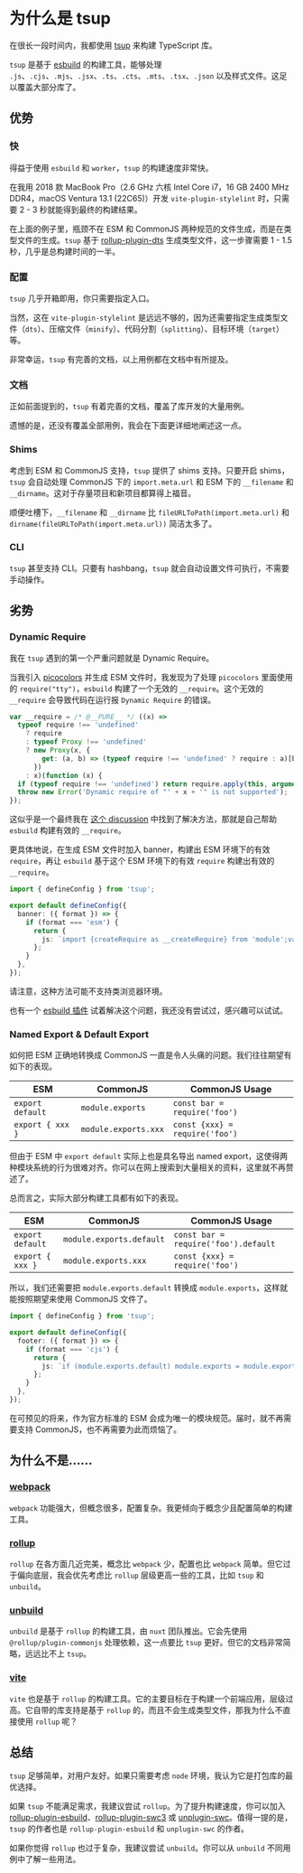 # 为什么是 tsup

在很长一段时间内，我都使用 [tsup](https://github.com/egoist/tsup) 来构建 TypeScript 库。

`tsup` 是基于 [esbuild](https://github.com/evanw/esbuild) 的构建工具，能够处理 `.js`、`.cjs`、`.mjs`、`.jsx`、`.ts`、`.cts`、`.mts`、`.tsx`、`.json` 以及样式文件。这足以覆盖大部分库了。

## 优势

### 快

得益于使用 `esbuild` 和 `worker`，`tsup` 的构建速度非常快。

在我用 2018 款 MacBook Pro（2.6 GHz 六核 Intel Core i7，16 GB 2400 MHz DDR4，macOS Ventura 13.1 (22C65)）开发 `vite-plugin-stylelint` 时，只需要 2 - 3 秒就能得到最终的构建结果。

在上面的例子里，瓶颈不在 ESM 和 CommonJS 两种规范的文件生成，而是在类型文件的生成。`tsup` 基于 [rollup-plugin-dts](https://github.com/Swatinem/rollup-plugin-dts) 生成类型文件，这一步骤需要 1 - 1.5 秒，几乎是总构建时间的一半。

### 配置

`tsup` 几乎开箱即用，你只需要指定入口。

当然，这在 `vite-plugin-stylelint` 是远远不够的，因为还需要指定生成类型文件（`dts`）、压缩文件（`minify`）、代码分割（`splitting`）、目标环境（`target`）等。

非常幸运，`tsup` 有完善的文档，以上用例都在文档中有所提及。

### 文档

正如前面提到的，`tsup` 有着完善的文档，覆盖了库开发的大量用例。

遗憾的是，还没有覆盖全部用例，我会在下面更详细地阐述这一点。

### Shims

考虑到 ESM 和 CommonJS 支持，`tsup` 提供了 shims 支持。只要开启 shims，`tsup` 会自动处理 CommonJS 下的 `import.meta.url` 和 ESM 下的 `__filename` 和 `__dirname`。这对于存量项目和新项目都算得上福音。

顺便吐槽下，`__filename` 和 `__dirname` 比 `fileURLToPath(import.meta.url)` 和 `dirname(fileURLToPath(import.meta.url))` 简洁太多了。

### CLI

`tsup` 甚至支持 CLI。只要有 hashbang，`tsup` 就会自动设置文件可执行，不需要手动操作。

## 劣势

### Dynamic Require

我在 `tsup` 遇到的第一个严重问题就是 Dynamic Require。

当我引入 [picocolors](https://github.com/alexeyraspopov/picocolors) 并生成 ESM 文件时，我发现为了处理 `picocolors` 里面使用的 `require("tty")`，`esbuild` 构建了一个无效的 `__require`。这个无效的 `__require` 会导致代码在运行报 `Dynamic Require` 的错误。

```javascript
var __require = /* @__PURE__ */ ((x) =>
  typeof require !== 'undefined'
    ? require
    : typeof Proxy !== 'undefined'
    ? new Proxy(x, {
        get: (a, b) => (typeof require !== 'undefined' ? require : a)[b],
      })
    : x)(function (x) {
  if (typeof require !== 'undefined') return require.apply(this, arguments);
  throw new Error('Dynamic require of "' + x + '" is not supported');
});
```

这似乎是一个最终我在 [这个 discussion](https://github.com/egoist/tsup/discussions/505) 中找到了解决方法，那就是自己帮助 `esbuild` 构建有效的 `__require`。

更具体地说，在生成 ESM 文件时加入 banner，构建出 ESM 环境下的有效 `require`，再让 `esbuild` 基于这个 ESM 环境下的有效 `require` 构建出有效的 `__require`。

```typescript
import { defineConfig } from 'tsup';

export default defineConfig({
  banner: ({ format }) => {
    if (format === 'esm') {
      return {
        js: `import {createRequire as __createRequire} from 'module';var require=__createRequire(import\.meta.url);`,
      };
    }
  },
});
```

请注意，这种方法可能不支持类浏览器环境。

也有一个 [esbuild 插件](https://github.com/hyrious/esbuild-plugin-commonjs) 试着解决这个问题，我还没有尝试过，感兴趣可以试试。

### Named Export & Default Export

如何把 ESM 正确地转换成 CommonJS 一直是令人头痛的问题。我们往往期望有如下的表现。

| ESM              | CommonJS             | CommonJS Usage                 |
| ---------------- | -------------------- | ------------------------------ |
| `export default` | `module.exports`     | `const bar = require('foo')`   |
| `export { xxx }` | `module.exports.xxx` | `const {xxx} = require('foo')` |

但由于 ESM 中 `export default` 实际上也是具名导出 named export，这使得两种模块系统的行为很难对齐。你可以在网上搜索到大量相关的资料，这里就不再赘述了。

总而言之，实际大部分构建工具都有如下的表现。

| ESM              | CommonJS                 | CommonJS Usage                       |
| ---------------- | ------------------------ | ------------------------------------ |
| `export default` | `module.exports.default` | `const bar = require('foo').default` |
| `export { xxx }` | `module.exports.xxx`     | `const {xxx} = require('foo')`       |

所以，我们还需要把 `module.exports.default` 转换成 `module.exports`，这样就能按照期望来使用 CommonJS 文件了。

```typescript
import { defineConfig } from 'tsup';

export default defineConfig({
  footer: ({ format }) => {
    if (format === 'cjs') {
      return {
        js: `if (module.exports.default) module.exports = module.exports.default;`,
      };
    }
  },
});
```

在可预见的将来，作为官方标准的 ESM 会成为唯一的模块规范。届时，就不再需要支持 CommonJS，也不再需要为此而烦恼了。

## 为什么不是……

### [webpack](https://webpack.js.org/)

`webpack` 功能强大，但概念很多，配置复杂。我更倾向于概念少且配置简单的构建工具。

### [rollup](https://rollupjs.org/)

`rollup` 在各方面几近完美，概念比 `webpack` 少，配置也比 `webpack` 简单。但它过于偏向底层，我会优先考虑比 `rollup` 层级更高一些的工具，比如 `tsup` 和 `unbuild`。

### [unbuild](https://github.com/unjs/unbuild)

`unbuild` 是基于 `rollup` 的构建工具，由 `nuxt` 团队推出。它会先使用 `@rollup/plugin-commonjs` 处理依赖，这一点要比 `tsup` 更好。但它的文档非常简略，远远比不上 `tsup`。

### [vite](https://cn.vitejs.dev/)

`vite` 也是基于 `rollup` 的构建工具。它的主要目标在于构建一个前端应用，层级过高。它自带的库支持是基于 `rollup` 的，而且不会生成类型文件，那我为什么不直接使用 `rollup` 呢？

## 总结

`tsup` 足够简单，对用户友好。如果只需要考虑 `node` 环境，我认为它是打包库的最优选择。

如果 `tsup` 不能满足需求，我建议尝试 `rollup`。为了提升构建速度，你可以加入 [rollup-plugin-esbuild](https://github.com/egoist/rollup-plugin-esbuild)、[rollup-plugin-swc3](https://github.com/SukkaW/rollup-plugin-swc) 或 [unplugin-swc](https://github.com/egoist/unplugin-swc)。值得一提的是，`tsup` 的作者也是 `rollup-plugin-esbuild` 和 `unplugin-swc` 的作者。

如果你觉得 `rollup` 也过于复杂，我建议尝试 `unbuild`。你可以从 `unbuild` 不同用例中了解一些用法。
